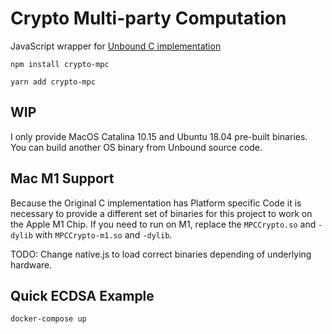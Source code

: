 # Crypto Multi-party Computation
JavaScript wrapper for [Unbound C implementation](https://github.com/unbound-tech/blockchain-crypto-mpc)

```
npm install crypto-mpc
```

```
yarn add crypto-mpc
```

## WIP
I only provide MacOS Catalina 10.15 and Ubuntu 18.04 pre-built binaries. You can build another OS binary from Unbound source code.

## Mac M1 Support
Because the Original C implementation has Platform specific Code it is necessary to provide a different set of binaries for this project to work on the Apple M1 Chip.
If you need to run on M1, replace the `MPCCrypto.so` and `-dylib` with `MPCCrypto-m1.so` and `-dylib`.

TODO: Change native.js to load correct binaries depending of underlying hardware.

## Quick ECDSA Example
```
docker-compose up
```
